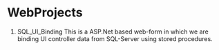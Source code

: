 # WebProjects

1) SQL_UI_Binding
  This is a ASP.Net based web-form in which we are binding UI controller data from SQL-Server using stored procedures.
